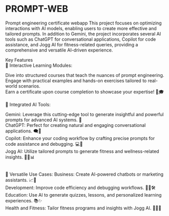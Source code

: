 # PROMPT-WEB
Prompt  engineering  certificate  webapp
This project focuses on optimizing interactions with AI models, enabling users to create more effective and tailored prompts. 
In addition to Gemini, the project incorporates several AI tools such as ChatGPT for conversational applications, Copilot for code assistance, and Jogg AI for fitness-related queries, providing a comprehensive and versatile AI-driven experience.

Key Features <br>
🌟 Interactive Learning Modules:

Dive into structured courses that teach the nuances of prompt engineering. <br>
Engage with practical examples and hands-on exercises tailored to real-world scenarios. <br>
Earn a certificate upon course completion to showcase your expertise! 📜🎓 <br><br>
🌟 Integrated AI Tools:

Gemini: Leverage this cutting-edge tool to generate insightful and powerful prompts for advanced AI systems. 🔮 <br>
ChatGPT: Perfect for creating natural and engaging conversational applications. 🗨️🤖 <br>
Copilot: Enhance your coding workflow by crafting precise prompts for code assistance and debugging. 💻🔧 <br>
Jogg AI: Utilize tailored prompts to generate fitness and wellness-related insights. 🏋️‍♂️📊 <br><br>

🌟 Versatile Use Cases:
Business: Create AI-powered chatbots or marketing assistants. 📈🤝 <br>
Development: Improve code efficiency and debugging workflows. 🧑‍💻🛠️ <br>
Education: Use AI to generate quizzes, lessons, and personalized learning experiences. 📚✨ <br>
Health and Fitness: Tailor fitness programs and insights with Jogg AI. 🏃‍♀️💪

